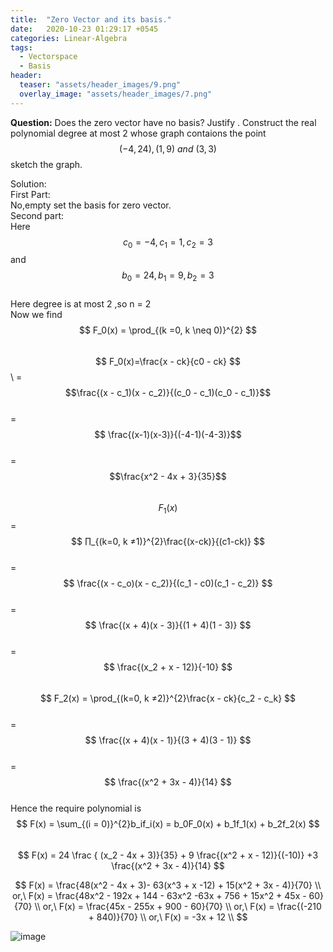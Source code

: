 ```yaml
---
title:  "Zero Vector and its basis."
date:   2020-10-23 01:29:17 +0545
categories: Linear-Algebra
tags:
  - Vectorspace
  - Basis
header:
  teaser: "assets/header_images/9.png"
  overlay_image: "assets/header_images/7.png"
---
```

**Question:** Does the zero vector have no basis? Justify . Construct the real polynomial degree at most 2 whose graph contaions the point $$(-4 , 24) ,(1 , 9)\  and\ (3 , 3) $$ sketch the graph.

Solution:\
      First Part:\
      No,empty set the basis for zero vector.\
	Second part:\
	Here $$ c_0 = -4, c_1 = 1, c_2 = 3 $$ and $$ b_0 = 24 , b_1 = 9 , b_2 = 3 $$\
   Here degree is  at most 2 ,so n = 2\
   Now we find \
	$$ F_0(x) = \prod_{(k =0, k \neq 0)}^{2} $$ \
    $$ F_0(x)=\frac{x - ck}{c0 - ck} $$\ 
	=$$\frac{(x - c_1)(x - c_2)}{(c_0 - c_1)(c_0 - c_1)}$$\
	= $$ \frac{(x-1)(x-3)}{(-4-1)(-4-3)}$$\
	=$$\frac{x^2 - 4x + 3}{35}$$\
	$$F_1(x) $$ = $$ ∏_{(k=0, k ≠1)}^{2}\frac{(x-ck)}{(c1-ck)} $$\
	= $$ \frac{(x - c_o)(x - c_2)}{(c_1 - c0)(c_1 - c_2)} $$\
	= $$ \frac{(x + 4)(x - 3)}{(1 + 4)(1 - 3)} $$\
	=$$ \frac{(x_2 + x - 12)}{-10} $$\
	$$ F_2(x) =  \prod_{(k=0, k ≠2)}^{2}\frac{x - ck}{c_2 - c_k} $$\
	=$$ \frac{(x + 4)(x - 1)}{(3 + 4)(3 - 1)} $$\
	=$$ \frac{(x^2 + 3x - 4)}{14} $$\
     Hence the require polynomial is\
     $$ F(x) =  \sum_{(i = 0)}^{2}b_if_i(x) = b_0F_0(x) + b_1f_1(x) + b_2f_2(x) $$\
	   $$ F(x) = 24 \frac { (x_2 - 4x + 3)}{35} + 9 \frac{(x^2 + x - 12)}{(-10)} +3 \frac{(x^2 + 3x - 4)}{14} $$

$$ 
F(x) = \frac{48(x^2 - 4x + 3)- 63(x^3 + x -12) + 15(x^2 + 3x - 4)}{70} \\
or,\ F(x) = \frac{48x^2 - 192x + 144 - 63x^2 -63x + 756 + 15x^2 + 45x - 60}{70} \\
or,\ F(x) = \frac{45x - 255x + 900 - 60}{70} \\
or,\ F(x) = \frac{(-210 + 840)}{70} \\
or,\ F(x)  = -3x + 12 \\
$$


![image]({{site.url}}/assets/Math_blog/34.jpg)
